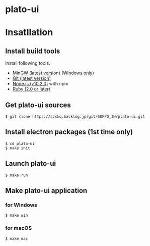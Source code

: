 # plato-ui

# Insatllation

## Install build tools

Install following tools.

- [MinGW (latest version)](http://www.mingw.org/) (Windows only)
- [Git (latest version)](https://git-scm.com)
- [Node.js (v10.2.0)](https://nodejs.org/download/release/v10.2.0/) with npm
- [Ruby (2.0 or later)](https://www.ruby-lang.org/)

## Get plato-ui sources

```
$ git clone https://scskq.backlog.jp/git/SUPPO_IN/plato-ui.git
```

## Install electron packages (1st time only)

```
$ cd plato-ui
$ make init
```

## Launch plato-ui

```
$ make run
```

## Make plato-ui application

### for Windows

```
$ make win
```

### for macOS

```
$ make mac
```
